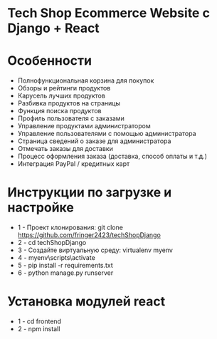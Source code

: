 # Tech Shop Ecommerce Website c Django + React

# Особенности
* Полнофункциональная корзина для покупок
* Обзоры и рейтинги продуктов
* Карусель лучших продуктов
* Разбивка продуктов на страницы
* Функция поиска продуктов
* Профиль пользователя с заказами
* Управление продуктами администратором
* Управление пользователями с помощью администратора
* Страница сведений о заказе для администратора
* Отмечать заказы для доставки
* Процесс оформления заказа (доставка, способ оплаты и т.д.)
* Интеграция PayPal / кредитных карт


# Инструкции по загрузке и настройке

* 1 - Проект клонирования: git clone https://github.com/fringer2423/techShopDjango
* 2 - cd techShopDjango
* 3 - Создайте виртуальную среду: virtualenv myenv
* 4 - myenv\scripts\activate
* 5 - pip install -r requirements.txt
* 6 - python manage.py runserver

# Установка модулей react
* 1 - cd frontend
* 2 - npm install
